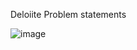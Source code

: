
Deloiite Problem statements

![image](https://github.com/user-attachments/assets/ef810728-1e9a-460b-a228-8b969cc84b15)
